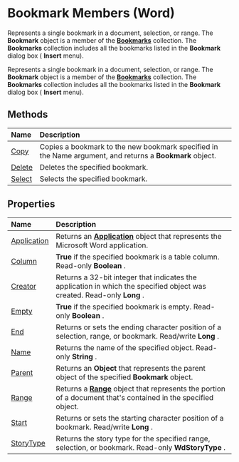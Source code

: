 
# Bookmark Members (Word)
Represents a single bookmark in a document, selection, or range. The  **Bookmark** object is a member of the **[Bookmarks](827bed64-3034-0eb4-401d-f117cdb98898.md)** collection. The **Bookmarks** collection includes all the bookmarks listed in the **Bookmark** dialog box ( **Insert** menu).

Represents a single bookmark in a document, selection, or range. The  **Bookmark** object is a member of the **[Bookmarks](827bed64-3034-0eb4-401d-f117cdb98898.md)** collection. The **Bookmarks** collection includes all the bookmarks listed in the **Bookmark** dialog box ( **Insert** menu).


## Methods



|**Name**|**Description**|
|:-----|:-----|
|[Copy](a390978a-e2d3-a950-31cb-488eb18621a5.md)|Copies a bookmark to the new bookmark specified in the Name argument, and returns a  **Bookmark** object.|
|[Delete](d5b43d2b-b605-1631-b111-9ba851d0ef1c.md)|Deletes the specified bookmark.|
|[Select](dbb9fe8b-fa47-e105-5beb-cf512079e4d4.md)|Selects the specified bookmark.|

## Properties



|**Name**|**Description**|
|:-----|:-----|
|[Application](d01f9125-72ff-2b49-a56a-7cc26b8ea4a9.md)|Returns an  **[Application](d1cf6f8f-4e88-bf01-93b4-90a83f79cb44.md)** object that represents the Microsoft Word application.|
|[Column](09c819bf-e7cd-caa0-106f-8a149b4c42f8.md)| **True** if the specified bookmark is a table column. Read-only **Boolean** .|
|[Creator](3994cad5-c492-8043-4fdf-d1900fdf08c4.md)|Returns a 32-bit integer that indicates the application in which the specified object was created. Read-only  **Long** .|
|[Empty](88675e63-9e34-e9e4-247a-3d3281bbf2e2.md)| **True** if the specified bookmark is empty. Read-only **Boolean** .|
|[End](05531b0d-b05e-0010-9ff8-ba6d90de560d.md)|Returns or sets the ending character position of a selection, range, or bookmark. Read/write  **Long** .|
|[Name](8b077cda-52a5-e108-8b3b-b04b6917f52f.md)|Returns the name of the specified object. Read-only  **String** .|
|[Parent](0b633fc3-618c-b26e-b11f-e2685376dee4.md)|Returns an  **Object** that represents the parent object of the specified **Bookmark** object.|
|[Range](1d96bbb4-a3f4-dffb-7094-63a48a4b9b8a.md)|Returns a  **[Range](15a7a1c4-5f3f-5b6e-60e9-29688de3f274.md)** object that represents the portion of a document that's contained in the specified object.|
|[Start](42b44a7c-0d2a-daa6-a5ec-ef54d01cb5c3.md)|Returns or sets the starting character position of a bookmark. Read/write  **Long** .|
|[StoryType](378a37f5-9ffd-1d11-4a59-b7f54f65e96b.md)|Returns the story type for the specified range, selection, or bookmark. Read-only  **WdStoryType** .|
